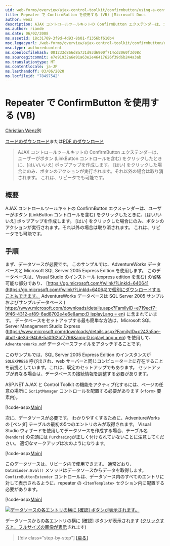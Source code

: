 ```yaml
---
uid: web-forms/overview/ajax-control-toolkit/confirmbutton/using-a-confirmbutton-in-a-repeater-vb
title: Repeater で ConfirmButton を使用する (VB) |Microsoft Docs
author: wenz
description: AJAX コントロールツールキットの ConfirmButton エクステンダーは、ユーザーがボタン (LinkButton コントロールを含む) をクリックしたときに、[はい/いいえ] ポップアップを作成します。 [はい] の場合のみ...
ms.author: riande
ms.date: 06/02/2008
ms.assetid: 18c31709-3f9d-4d93-8b01-f1356bf610b4
msc.legacyurl: /web-forms/overview/ajax-control-toolkit/confirmbutton/using-a-confirmbutton-in-a-repeater-vb
msc.type: authoredcontent
ms.openlocfilehash: 001233d866d8a731d93d6900f714cd2060f3d08c
ms.sourcegitcommit: e7e91932a6e91a63e2e46417626f39d6b244a3ab
ms.translationtype: MT
ms.contentlocale: ja-JP
ms.lasthandoff: 03/06/2020
ms.locfileid: "78497542"
---
```

# <a name="using-a-confirmbutton-in-a-repeater-vb"></a>Repeater で ConfirmButton を使用する (VB)

[Christian Wenz](https://github.com/wenz)別

[コードのダウンロード](https://download.microsoft.com/download/8/6/d/86dea6c6-bb92-4fa6-aa14-f8c0f82100f5/ConfirmButton1.vb.zip)または[PDF のダウンロード](https://download.microsoft.com/download/b/6/a/b6ae89ee-df69-4c87-9bfb-ad1eb2b23373/confirmbutton1VB.pdf)

> AJAX コントロールツールキットの ConfirmButton エクステンダーは、ユーザーがボタン (LinkButton コントロールを含む) をクリックしたときに、[はい/いいえ] ポップアップを作成します。 [はい] をクリックした場合にのみ、ボタンのアクションが実行されます。それ以外の場合は取り消されます。 これは、リピータでも可能です。

## <a name="overview"></a>概要

AJAX コントロールツールキットの ConfirmButton エクステンダーは、ユーザーがボタン (LinkButton コントロールを含む) をクリックしたときに、[はい/いいえ] ポップアップを作成します。 [はい] をクリックした場合にのみ、ボタンのアクションが実行されます。それ以外の場合は取り消されます。 これは、リピータでも可能です。

## <a name="steps"></a>手順

まず、データソースが必要です。 このサンプルでは、AdventureWorks データベースと Microsoft SQL Server 2005 Express Edition を使用します。 このデータベースは、Visual Studio のインストール (express edition を含む) の省略可能な部分であり、 [https://go.microsoft.com/fwlink/?LinkId=64064](https://go.microsoft.com/fwlink/?LinkId=64064)で個別にダウンロードすることもできます。 AdventureWorks データベースは SQL Server 2005 サンプルおよびサンプルデータベース ( [https://www.microsoft.com/downloads/details.aspx?FamilyID=e719ecf7-9f46-4312-af89-6ad8702e4e6e&amp;D isplayLang = en](https://www.microsoft.com/downloads/details.aspx?FamilyID=e719ecf7-9f46-4312-af89-6ad8702e4e6e&amp;DisplayLang=en)) に含まれています。 データベースをセットアップする最も簡単な方法は、Microsoft SQL Server Management Studio Express ([https://www.microsoft.com/downloads/details.aspx?FamilyID=c243a5ae-4bd1-4e3d-94b8-5a0f62bf7796&amp;D isplayLang = en](https://www.microsoft.com/downloads/details.aspx?FamilyID=c243a5ae-4bd1-4e3d-94b8-5a0f62bf7796&amp;DisplayLang=en)) を使用して、`AdventureWorks.mdf` データベースファイルをアタッチすることです。

このサンプルでは、SQL Server 2005 Express Edition のインスタンスが `SQLEXPRESS` 呼び出され、web サーバーと同じコンピューター上に存在することを前提としています。これは、既定のセットアップでもあります。 セットアップが異なる場合は、データベースの接続情報を調整する必要があります。

ASP.NET AJAX と Control Toolkit の機能をアクティブ化するには、ページの任意の場所に `ScriptManager` コントロールを配置する必要があります (`<form>` 要素内)。

[!code-aspx[Main](using-a-confirmbutton-in-a-repeater-vb/samples/sample1.aspx)]

次に、データソースが必要です。 わかりやすくするために、AdventureWorks の [ベンダ] テーブルの最初の5つのエントリのみが取得されます。 Visual Studio ウィザードを使用してデータソースを作成する場合、テーブル名 (`Vendors`) の先頭には `Purchasing`が正しく付けられていないことに注意してください。 適切なマークアップは次のようになります。

[!code-aspx[Main](using-a-confirmbutton-in-a-repeater-vb/samples/sample2.aspx)]

このデータソースは、リピータ内で使用できます。 通常どおり、`DataBinder.Eval()` メソッドはデータソースからデータを取得します。 `ConfirmButtonExtender` コントロールは、データソース内のすべてのエントリに対して表示されるように、repeater の `<ItemTemplate>` セクション内に配置する必要があります。

[!code-aspx[Main](using-a-confirmbutton-in-a-repeater-vb/samples/sample3.aspx)]

[![データソースの各エントリの横に [確認] ボタンが表示されます。](using-a-confirmbutton-in-a-repeater-vb/_static/image2.png)](using-a-confirmbutton-in-a-repeater-vb/_static/image1.png)

データソースからの各エントリの横に [確認] ボタンが表示されます ([クリックすると、フルサイズの画像が表示](using-a-confirmbutton-in-a-repeater-vb/_static/image3.png)されます)

> [!div class="step-by-step"]
> [[戻る]](using-a-confirmbutton-in-a-repeater-cs.md)
